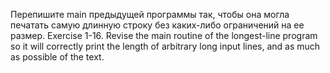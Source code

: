 Перепишите main предыдущей программы так, чтобы она могла печатать самую длинную
строку без каких-либо ограничений на ее размер.
Exercise 1-16. Revise the main routine of the longest-line program so it will correctly print the length of arbitrary
long input lines, and as much as possible of the text.